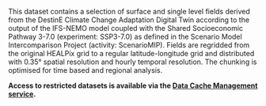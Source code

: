 This dataset contains a selection of surface and single level fields derived from the DestinE Climate Change Adaptation Digital Twin according to the output of the IFS-NEMO model coupled with the Shared Socioeconomic Pathway 3-7.0 (experiment: SSP3-7.0) as defined in the Scenario Model Intercomparison Project (activity: ScenarioMIP). Fields are regridded from the original HEALPix grid to a regular latitude-longitude grid and distributed with 0.35° spatial resolution and hourly temporal resolution. The chunking is optimised for time based and regional analysis.

**Access to restricted datasets is available via the [Data Cache Management service](https://platform.destine.eu/services/service/data-cache-management/).**
